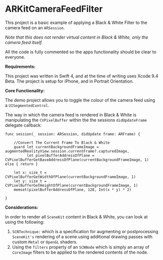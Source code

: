 


# ARKitCameraFeedFilter

This project is a basic example of applying a Black & White Filter to the camera feed on an `ARSession`.

*Note that this does not render virtual content in Black & White, only the camera feed itself.*

All the code is fully commented so the apps functionality should be clear to everyone.

**Requirements:**

This project was written in Swift 4, and at the time of writing uses Xcode 9.4 Beta.
The project is setup for iPhone, and in Portrait Orientation.

**Core Functionality:**

The demo project allows you to toggle the colour of the camera feed using a `UISegmentedControl`.

The way in which the camera feed is rendered in  Black & White is manipulating the `CVPixelBuffer` within the the sessions `didUpdateFrame` delegate callback:

    func session(_ session: ARSession, didUpdate frame: ARFrame) {
        
        //Convert The Current Frame To Black & White
        guard let currentBackgroundFrameImage = augmentedRealityView.session.currentFrame?.capturedImage,
              let pixelBufferAddressOfPlane = CVPixelBufferGetBaseAddressOfPlane(currentBackgroundFrameImage, 1) else { return }
        
        let x: size_t = CVPixelBufferGetWidthOfPlane(currentBackgroundFrameImage, 1)
        let y: size_t = CVPixelBufferGetHeightOfPlane(currentBackgroundFrameImage, 1)
        memset(pixelBufferAddressOfPlane, 128, Int(x * y) * 2)
        
    }

**Considerations:**

In order to render all `SceneKit` content in Black & White, you can look at using the following:

 1. `SCNTechnique:` which is a specification for augmenting or postprocessing `SceneKit's` rendering of a scene using additional drawing passes with custom `Metal` or `OpenGL` shaders.
 2. Using the `filters` property of an `SCNNode` which is simply an array of `CoreImage` filters to be applied to the rendered contents of the node.
